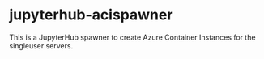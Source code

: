 # jupyterhub-acispawner

This is a JupyterHub spawner to create Azure Container Instances for the singleuser servers.
